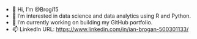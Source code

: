 - 👋 Hi, I’m @Brogi15
- 👀 I’m interested in data science and data analytics using R and Python.
- 🌱 I’m currently working on building my GitHub portfolio.
- 📫 LinkedIn URL: https://www.linkedin.com/in/ian-brogan-500301133/

<!---
Brogi15/Brogi15 is a ✨ special ✨ repository because its `README.md` (this file) appears on your GitHub profile.
You can click the Preview link to take a look at your changes.
--->
